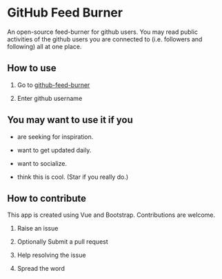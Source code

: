 GitHub Feed Burner
===================

An open-source feed-burner for github users. You may read public
activities of the github users you are connected to (i.e. followers
and following) all at one place.

How to use
----------

1. Go to [github-feed-burner](http://dhruvin2910.github.io/github-feed-burner)

2. Enter github username

You may want to use it if you
-----------------------------

- are seeking for inspiration.

- want to get updated daily.

- want to socialize.

- think this is cool. (Star if you really do.)

How to contribute
-----------------

This app is created using Vue and Bootstrap. Contributions are welcome.

1. Raise an issue

2. Optionally Submit a pull request

3. Help resolving the issue

4. Spread the word
